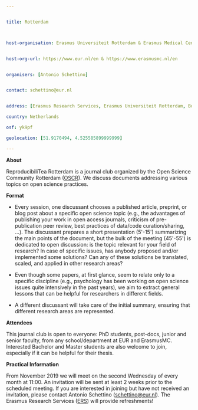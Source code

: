 ```yaml
---


title: Rotterdam 



host-organisation: Erasmus Universiteit Rotterdam & Erasmus Medical Center 


host-org-url: https://www.eur.nl/en & https://www.erasmusmc.nl/en


organisers: [Antonio Schettino] 


contact: schettino@eur.nl


address: [Erasmus Research Services, Erasmus Universiteit Rotterdam, Burgemeester Oudlaan 50, 3062 PA Rotterdam]

country: Netherlands

osf: yk9pf

geolocation: [51.9170494, 4.525585899999999]

---
```


**About**

ReproducibiliTea Rotterdam is a journal club organized by the Open Science Community Rotterdam ([OSCR](http://www.openscience-rotterdam.com/home/)). We discuss documents addressing various topics on open science practices.

**Format**

- Every session, one discussant chooses a published article, preprint, or blog post about a specific open science topic (e.g., the advantages of publishing your work in open access journals, criticism of pre-publication peer review, best practices of data/code curation/sharing, ...). The discussant prepares a short presentation (5'-15') summarizing the main points of the document, but the bulk of the meeting (45'-55') is dedicated to open discussion: is the topic relevant for your field of research? In case of specific issues, has anybody proposed and/or implemented some solutions? Can any of these solutions be translated, scaled, and applied in other research areas?

- Even though some papers, at first glance, seem to relate only to a specific discipline (e.g., psychology has been working on open science issues quite intensively in the past years), we aim to extract general lessons that can be helpful for researchers in different fields.

- A different discussant will take care of the initial summary, ensuring that different research areas are represented.

**Attendees**

This journal club is open to everyone: PhD students, post-docs, junior and senior faculty, from any school/department at EUR and ErasmusMC. Interested Bachelor and Master students are also welcome to join, especially if it can be helpful for their thesis.

**Practical Information**

From November 2019 we will meet on the second Wednesday of every month at 11:00. An invitation will be sent at least 2 weeks prior to the scheduled meeting. If you are interested in joining but have not received an invitation, please contact Antonio Schettino (schettino@eur.nl). The Erasmus Research Services ([ERS](https://www.eur.nl/onderzoek/research-services/erasmus-research-services)) will provide refreshments!

